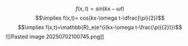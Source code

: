 $$f(x,t)=sin(kx-\omega t)$$
$$\implies f(x,t)= cos(kx-\omega t-\dfrac{\pi}{2})$$
$$\implies f(x,t)=\mathbb{R}_e(e^{i(kx-\omega t-\frac{\pi}{2})})$$
![[Pasted image 20250702100745.png]]
